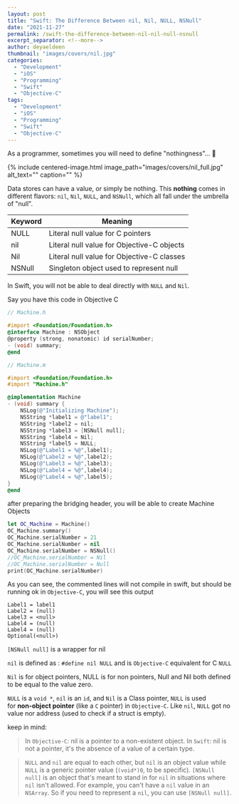```yaml
---
layout: post
title: "Swift: The Difference Between nil, Nil, NULL, NSNull"
date: "2021-11-27"
permalink: /swift-the-difference-between-nil-nil-null-nsnull
excerpt_separator: <!--more-->
author: deyaeldeen
thumbnail: "images/covers/nil.jpg"
categories: 
  - "Development"
  - "iOS"
  - "Programming"
  - "Swift" 
  - "Objective-C"
tags: 
  - "Development"
  - "iOS"
  - "Programming"
  - "Swift"
  - "Objective-C"
---
```


As a programmer, sometimes you will need to define "nothingness"... 🧐  
<!--more-->
{%
 include centered-image.html 
 image_path="images/covers/nil_full.jpg"
 alt_text="" 
 caption=""
%}

Data stores can have a value, or simply be nothing. This **nothing** comes in different flavors: `nil`, `Nil`, `NULL`, and `NSNull`, which all fall under the umbrella of "null".

| Keyword | Meaning                                      |
|-------|----------------------------------------------|
| NULL  | Literal null value for C pointers            |
| nil   | Literal null value for Objective-C objects   |
| Nil   | Literal null value for Objective-C classes   |
| NSNull| Singleton object used to represent null      |

  
In Swift, you will not be able to deal directly with `NULL` and `Nil`.

Say you have this code in Objective C

```objectivec
// Machine.h

#import <Foundation/Foundation.h>
@interface Machine : NSObject
@property (strong, nonatomic) id serialNumber;
- (void) summary;
@end
```

```objectivec
// Machine.m

#import <Foundation/Foundation.h>
#import "Machine.h"

@implementation Machine
- (void) summary {
    NSLog(@"Initializing Machine");
    NSString *label1 = @"label1";
    NSString *label2 = nil;
    NSString *label3 = [NSNull null];
    NSString *label4 = Nil;
    NSString *label5 = NULL;
    NSLog(@"Label1 = %@",label1);
    NSLog(@"Label2 = %@",label2);
    NSLog(@"Label3 = %@",label3);
    NSLog(@"Label4 = %@",label4);
    NSLog(@"Label4 = %@",label5);
}
@end
```


after preparing the bridging header, you will be able to create Machine Objects

```swift
let OC_Machine = Machine()
OC_Machine.summary()
OC_Machine.serialNumber = 21
OC_Machine.serialNumber = nil
OC_Machine.serialNumber = NSNull()
//OC_Machine.serialNumber = Nil
//OC_Machine.serialNumber = Null
print(OC_Machine.serialNumber)
```

As you can see, the commented lines will not compile in swift, but should be running ok in `Objective-C`, you will see this output  
  
```
Label1 = label1  
Label2 = (null)  
Label3 = <null>  
Label4 = (null)  
Label4 = (null)  
Optional(<null>)  
```

`[NSNull null]` is a wrapper for nil  
  
`nil` is defined as : `#define nil NULL` and is `Objective-C` equivalent for C `NULL`  
  
`Nil` is for object pointers, NULL is for non pointers, Null and Nil both defined to be equal to the value zero.  
  
`NULL` is a `void *`, `nil` is an `id`, and `Nil` is a Class pointer, `NULL` is used for **non-object pointer** (like a `C` pointer) in `Objective-C`. Like `nil`, `NULL` got no value nor address (used to check if a struct is empty).  
  
keep in mind:

> In `Objective-C`: nil is a pointer to a non-existent object. In `Swift`: nil is not a pointer, it's the absence of a value of a certain type.

> `NULL` and `nil` are equal to each other, but `nil` is an object value while `NULL` is a generic pointer value (`(void*)0`, to be specific). `[NSNull null]` is an object that's meant to stand in for `nil` in situations where `nil` isn't allowed. For example, you can't have a `nil` value in an `NSArray`. So if you need to represent a `nil`, you can use `[NSNull null]`.
